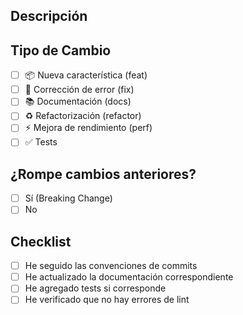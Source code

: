 ## Descripción
<!-- Describe brevemente los cambios introducidos por este PR -->

## Tipo de Cambio
<!-- Marca con una [x] las opciones que correspondan -->

- [ ] 📦 Nueva característica (feat)
- [ ] 🐛 Corrección de error (fix)
- [ ] 📚 Documentación (docs)
- [ ] ♻️ Refactorización (refactor)
- [ ] ⚡ Mejora de rendimiento (perf)
- [ ] ✅ Tests

## ¿Rompe cambios anteriores?
<!-- Marca con una [x] la opción que corresponda -->

- [ ] Sí (Breaking Change)
- [ ] No

## Checklist
<!-- Marca con una [x] todos los items completados -->

- [ ] He seguido las convenciones de commits
- [ ] He actualizado la documentación correspondiente
- [ ] He agregado tests si corresponde
- [ ] He verificado que no hay errores de lint